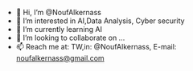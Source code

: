 - 👋 Hi, I’m @NoufAlkernass
- 👀 I’m interested in AI,Data Analysis, Cyber security 
- 🌱 I’m currently learning AI
- 💞️ I’m looking to collaborate on ...
- 📫 Reach me at: TW,in: @NoufAlkernass, E-mail: noufalkernass@gmail.com

<!---
NoufAlkernass/NoufAlkernass is a ✨ special ✨ repository because its `README.md` (this file) appears on your GitHub profile.
You can click the Preview link to take a look at your changes.
--->
